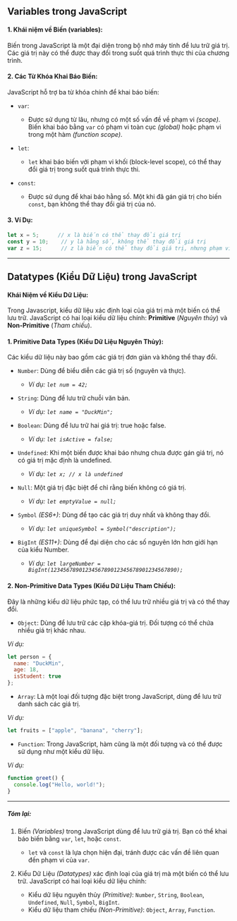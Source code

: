 ## Variables trong JavaScript

#### 1. Khái niệm về Biến (variables):

Biến trong JavaScript là một đại diện trong bộ nhớ máy tính để lưu trữ giá trị. Các giá trị này có thể được thay đổi trong suốt quá trình thực thi của chương trình.

#### 2. Các Từ Khóa Khai Báo Biến:

JavaScript hỗ trợ ba từ khóa chính để khai báo biến:

- `var`:

    - Được sử dụng từ lâu, nhưng có một số vấn đề về phạm vi *(scope)*. Biến khai báo bằng `var` có phạm vi toàn cục *(global)* hoặc phạm vi trong một hàm *(function scope)*.
    
- `let`:

    - `let` khai báo biến với phạm vi khối (block-level scope), có thể thay đổi giá trị trong suốt quá trình thực thi.
    
- `const`:

    - Được sử dụng để khai báo hằng số. Một khi đã gán giá trị cho biến `const`, bạn không thể thay đổi giá trị của nó.

#### 3. Ví Dụ:

``` Javascript
let x = 5;      // x là biến có thể thay đổi giá trị
const y = 10;    // y là hằng số, không thể thay đổi giá trị
var z = 15;      // z là biến có thể thay đổi giá trị, nhưng phạm vi toàn cục hoặc trong hàm
```

---

## Datatypes (Kiểu Dữ Liệu) trong JavaScript

#### Khái Niệm về Kiểu Dữ Liệu:

Trong Javascript, kiểu dữ liệu xác định loại của giá trị mà một biến có thể lưu trữ. 
JavaScript có hai loại kiểu dữ liệu chính: **Primitive** (*Nguyên thủy*) và **Non-Primitive** (*Tham chiếu*).

#### 1. Primitive Data Types (Kiểu Dữ Liệu Nguyên Thủy):

Các kiểu dữ liệu này bao gồm các giá trị đơn giản và không thể thay đổi.

- `Number`: Dùng để biểu diễn các giá trị số (nguyên và thực).
  - *Ví dụ: `let num = 42;`*

- `String`: Dùng để lưu trữ chuỗi văn bản.
    - *Ví dụ: `let name = "DuckMin";`*

- `Boolean`: Dùng để lưu trữ hai giá trị: true hoặc false.
    - *Ví dụ: `let isActive = false;`*

- `Undefined`: Khi một biến được khai báo nhưng chưa được gán giá trị, nó có giá trị mặc định là undefined.
    - *Ví dụ: `let x; // x là undefined`*

- `Null`: Một giá trị đặc biệt để chỉ rằng biến không có giá trị.
    - *Ví dụ: `let emptyValue = null;`*

- `Symbol` *(ES6+)*: Dùng để tạo các giá trị duy nhất và không thay đổi.
    - *Ví dụ: `let uniqueSymbol = Symbol("description");`*
    
- `BigInt` *(ES11+)*: Dùng để đại diện cho các số nguyên lớn hơn giới hạn của kiểu Number.
    - *Ví dụ: `let largeNumber = BigInt(1234567890123456789012345678901234567890);`*

#### 2. Non-Primitive Data Types (Kiểu Dữ Liệu Tham Chiếu):

Đây là những kiểu dữ liệu phức tạp, có thể lưu trữ nhiều giá trị và có thể thay đổi.

- `Object`: Dùng để lưu trữ các cặp khóa-giá trị. Đối tượng có thể chứa nhiều giá trị khác nhau.

*Ví dụ:*

```javascript
let person = {
  name: "DuckMin",
  age: 18,
  isStudent: true
};
```

- `Array`: Là một loại đối tượng đặc biệt trong JavaScript, dùng để lưu trữ danh sách các giá trị.

*Ví dụ:*

```javascript
let fruits = ["apple", "banana", "cherry"];
```

- `Function`: Trong JavaScript, hàm cũng là một đối tượng và có thể được sử dụng như một kiểu dữ liệu.

*Ví dụ:*

```javascript
function greet() {
  console.log("Hello, world!");
}
```

----

##### Tóm lại:

1. Biến *(Variables)* trong JavaScript dùng để lưu trữ giá trị. Bạn có thể khai báo biến bằng `var`, `let`, hoặc `const`.

   - `let` và `const` là lựa chọn hiện đại, tránh được các vấn đề liên quan đến phạm vi của `var`.
   
3. Kiểu Dữ Liệu *(Datatypes)* xác định loại của giá trị mà một biến có thể lưu trữ. JavaScript có hai loại kiểu dữ liệu chính:

   - Kiểu dữ liệu nguyên thủy *(Primitive)*: `Number`, `String`, `Boolean`, `Undefined`, `Null`, `Symbol`, `BigInt`.
   - Kiểu dữ liệu tham chiếu *(Non-Primitive)*: `Object`, `Array`, `Function`.
